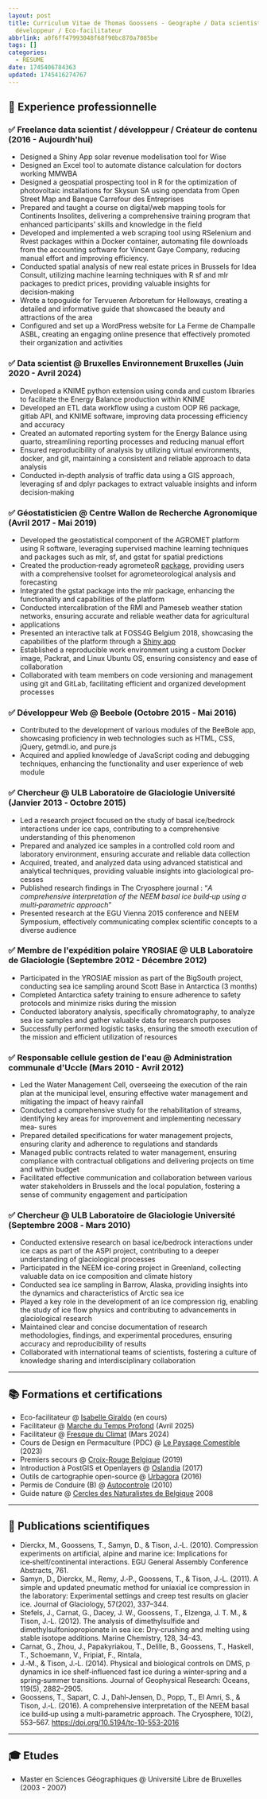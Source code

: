 ```yaml
---
layout: post
title: Curriculum Vitae de Thomas Goossens - Geographe / Data scientist /
  développeur / Eco-facilitateur
abbrlink: a0f6ff47993048f68f90bc870a7085be
tags: []
categories:
  - RESUME
date: 1745406784363
updated: 1745416274767
---
```


## 💼 Experience professionnelle

### ✅ Freelance data scientist / développeur / Créateur de contenu (2016 - Aujourdh'hui)

- Designed a Shiny App solar revenue modelisation tool for Wise
- Designed an Excel tool to automate distance calculation for doctors working MMWBA
- Designed a geospatial prospecting tool in R for the optimization of photovoltaic installations for Skysun SA using opendata from Open Street  Map and Banque Carrefour des Entreprises
- Prepared and taught a course on digital/web mapping tools for Continents Insolites, delivering a comprehensive training program that enhanced participants’ skills and knowledge in the field
- Developed and implemented a web scraping tool using RSelenium and Rvest packages within a Docker container, automating file downloads from the accounting software for Vincent Gaye Company, reducing manual effort and improving efficiency.
- Conducted spatial analysis of new real estate prices in Brussels for Idea Consult, utilizing machine learning techniques with R sf and mlr packages to predict prices, providing valuable insights for decision‑making
- Wrote a topoguide for Tervueren Arboretum for Helloways, creating a detailed and informative guide that showcased the beauty and attractions of the area
- Configured and set up a WordPress website for La Ferme de Champalle ASBL, creating an engaging online presence that effectively promoted their organization and activities

### ✅ Data scientist @ Bruxelles Environnement Bruxelles (Juin 2020 - Avril 2024)

- Developed a KNIME python extension using conda and custom libraries to facilitate the Energy Balance production within KNIME
- Developed an ETL data workflow using a custom OOP R6 package, gitlab API, and KNIME software, improving data processing efficiency and accuracy
- Created an automated reporting system for the Energy Balance using quarto, streamlining reporting processes and reducing manual effort
- Ensured reproducibility of analysis by utilizing virtual environments, docker, and git, maintaining a consistent and reliable approach to data analysis
- Conducted in‑depth analysis of traffic data using a GIS approach, leveraging sf and dplyr packages to extract valuable insights and inform decision‑making

### ✅ Géostatisticien @ Centre Wallon de Recherche Agronomique (Avril 2017 ‑ Mai 2019)

- Developed the geostatistical component of the AGROMET platform using R software, leveraging supervised machine learning techniques and packages such as mlr, sf, and gstat for spatial predictions
- Created the production‑ready agrometeoR [package](https://pokyah.github.io/agrometeoR/), providing users with a comprehensive toolset for agrometeorological analysis and forecasting
- Integrated the gstat package into the mlr package, enhancing the functionality and capabilities of the platform
- Conducted intercalibration of the RMI and Pameseb weather station networks, ensuring accurate and reliable weather data for agricultural
- applications
- Presented an interactive talk at FOSS4G Belgium 2018, showcasing the capabilities of the platform through a [Shiny app](https://pokyah.shinyapps.io/foss4GBXL2018/)
- Established a reproducible work environment using a custom Docker image, Packrat, and Linux Ubuntu OS, ensuring consistency and ease of collaboration
- Collaborated with team members on code versioning and management using git and GitLab, facilitating efficient and organized development processes

### ✅ Développeur Web @ Beebole (Octobre 2015 ‑ Mai 2016)

- Contributed to the development of various modules of the BeeBole app, showcasing proficiency in web technologies such as HTML, CSS, jQuery, getmdl.io, and pure.js
- Acquired and applied knowledge of JavaScript coding and debugging techniques, enhancing the functionality and user experience of web module

### ✅ Chercheur @ ULB Laboratoire de Glaciologie Université (Janvier 2013 ‑ Octobre 2015)

- Led a research project focused on the study of basal ice/bedrock interactions under ice caps, contributing to a comprehensive understanding of this phenomenon
- Prepared and analyzed ice samples in a controlled cold room and laboratory environment, ensuring accurate and reliable data collection
- Acquired, treated, and analyzed data using advanced statistical and analytical techniques, providing valuable insights into glaciological pro‑ cesses
- Published research findings in The Cryosphere journal : “*A comprehensive interpretation of the NEEM basal ice build‑up using a multi‑parametric approach*”
- Presented research at the EGU Vienna 2015 conference and NEEM Symposium, effectively communicating complex scientific concepts to a diverse audience

### ✅ Membre de l'expédition polaire YROSIAE @ ULB Laboratoire de Glaciologie (Septembre 2012 - Décembre 2012)

- Participated in the YROSIAE mission as part of the BigSouth project, conducting sea ice sampling around Scott Base in Antarctica (3 months)
- Completed Antarctica safety training to ensure adherence to safety protocols and minimize risks during the mission
- Conducted laboratory analysis, specifically chromatography, to analyze sea ice samples and gather valuable data for research purposes
- Successfully performed logistic tasks, ensuring the smooth execution of the mission and efficient utilization of resources

### ✅ Responsable cellule gestion de l'eau @ Administration communale d'Uccle (Mars 2010 - Avril 2012)

- Led the Water Management Cell, overseeing the execution of the rain plan at the municipal level, ensuring effective water management and mitigating the impact of heavy rainfall
- Conducted a comprehensive study for the rehabilitation of streams, identifying key areas for improvement and implementing necessary mea‑ sures
- Prepared detailed specifications for water management projects, ensuring clarity and adherence to regulations and standards
- Managed public contracts related to water management, ensuring compliance with contractual obligations and delivering projects on time and within budget
- Facilitated effective communication and collaboration between various water stakeholders in Brussels and the local population, fostering a sense of community engagement and participation

### ✅ Chercheur @ ULB Laboratoire de Glaciologie Université (Septembre 2008 ‑ Mars 2010)

- Conducted extensive research on basal ice/bedrock interactions under ice caps as part of the ASPI project, contributing to a deeper understanding of glaciological processes
- Participated in the NEEM ice‑coring project in Greenland, collecting valuable data on ice composition and climate history
- Conducted sea ice sampling in Barrow, Alaska, providing insights into the dynamics and characteristics of Arctic sea ice
- Played a key role in the development of an ice compression rig, enabling the study of ice flow physics and contributing to advancements in glaciological research
- Maintained clear and concise documentation of research methodologies, findings, and experimental procedures, ensuring accuracy and reproducibility of results
- Collaborated with international teams of scientists, fostering a culture of knowledge sharing and interdisciplinary collaboration

***

## 📚 Formations et certifications

- Eco-facilitateur @ [Isabelle Giraldo](https://isabellegiraldo.com/) (en cours)
- Facilitateur @ [Marche du Temps Profond](https://www.deeptimewalk.org/) (Avril 2025)
- Facilitateur @ [Fresque du Climat](https://fresqueduclimat.org/) (Mars 2024)
- Cours de Design en Permaculture (PDC) @ [Le Paysage Comestible](https://lepaysagecomestible.com) (2023)
- Premiers secours @ [Croix-Rouge Belgique](https://www.croix-rouge.be/) (2019)
- Introduction à PostGIS et Openlayers @ [Oslandia](https://oslandia.com/) (2017)
- Outils de cartographie open-source @ [Urbagora](https://urbagora.be/) (2016)
- Permis de Conduire (B)  @ [Autocontrole](https://www.autocontrole.be/) (2010)
- Guide nature @ [Cercles des Naturalistes de Belgique](https://cercles-naturalistes.be/) 2008

***

## 📄 Publications scientifiques

- Dierckx, M., Goossens, T., Samyn, D., & Tison, J.‑L. (2010). Compression experiments on artificial, alpine and marine ice: Implications for ice‑shelf/continental interactions. EGU General Assembly Conference Abstracts, 761.
- Samyn, D., Dierckx, M., Remy, J.‑P., Goossens, T., & Tison, J.‑L. (2011). A simple and updated pneumatic method for uniaxial ice compression in the laboratory: Experimental settings and creep test results on glacier ice. Journal of Glaciology, 57(202), 337–344.
- Stefels, J., Carnat, G., Dacey, J. W., Goossens, T., Elzenga, J. T. M., & Tison, J.‑L. (2012). The analysis of dimethylsulfide and dimethylsulfoniopropionate in sea ice: Dry‑crushing and melting using stable isotope additions. Marine Chemistry, 128, 34–43.
- Carnat, G., Zhou, J., Papakyriakou, T., Delille, B., Goossens, T., Haskell, T., Schoemann, V., Fripiat, F., Rintala,
- J.‑M., & Tison, J.‑L. (2014). Physical and biological controls on DMS, p dynamics in ice shelf‑influenced fast ice during a winter‑spring and a spring‑summer transitions. Journal of Geophysical Research: Oceans, 119(5), 2882–2905.
- Goossens, T., Sapart, C. J., Dahl‑Jensen, D., Popp, T., El Amri, S., & Tison, J.‑L. (2016). A comprehensive interpretation of the NEEM basal ice build‑up using a multi‑parametric approach. The Cryosphere, 10(2), 553–567. <https://doi.org/10.5194/tc-10-553-2016>

***

## 🎓 Etudes

- Master en Sciences Géographiques @ Université Libre de Bruxelles (2003 - 2007)
